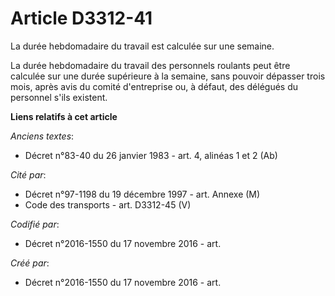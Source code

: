 # Article D3312-41

La durée hebdomadaire du travail est calculée sur une semaine.

La durée hebdomadaire du travail des personnels roulants peut être calculée sur une durée supérieure à la semaine, sans
pouvoir dépasser trois mois, après avis du comité d'entreprise ou, à défaut, des délégués du personnel s'ils existent.

**Liens relatifs à cet article**

_Anciens textes_:

  - Décret n°83-40 du 26 janvier 1983 - art. 4, alinéas 1 et 2 (Ab)

_Cité par_:

  - Décret n°97-1198 du 19 décembre 1997 - art. Annexe (M)
  - Code des transports - art. D3312-45 (V)

_Codifié par_:

  - Décret n°2016-1550 du 17 novembre 2016 - art.

_Créé par_:

  - Décret n°2016-1550 du 17 novembre 2016 - art.
